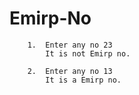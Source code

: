 # Emirp-No

        1.  Enter any no 23
            It is not Emirp no.

        2.  Enter any no 13
            It is a Emirp no.
